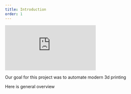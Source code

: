 ```yaml
---
title: Introduction
order: 1
---
```


<iframe class="video" src="https://www.youtube.com/embed/wzLv-UE1EsY" frameborder="0" gesture="media" allow="encrypted-media" allowfullscreen></iframe>

Our goal for this project was to automate modern 3d printing 

Here is  general overview


